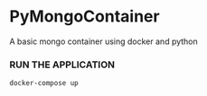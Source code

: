 # PyMongoContainer
A basic mongo container using docker and python

### RUN THE APPLICATION ###
```
docker-compose up
```
